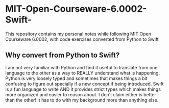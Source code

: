 # MIT-Open-Courseware-6.0002-Swift-
This repository contains my personal notes while following MIT Open Courseware 6.0002, with code exercises converted from Python to Swift

## Why convert from Python to Swift?
I am not very familiar with Python and find it useful to translate from one language to the other as a way to REALLY understand what is happening. 
Python is very loosely typed and sometimes that makes things a bit confusing to figure out specially if a new concept if being introduced. 
Swift is a fun language to write AND it provides strict types which makes things more organized and easier to reason about. I don't claim either is better than the other! It has to do with my background more than anything else.
